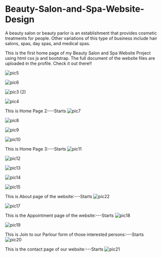 # Beauty-Salon-and-Spa-Website-Design
A beauty salon or beauty parlor is an establishment that provides cosmetic treatments for people. Other variations of this type of business include hair salons, spas, day spas, and medical spas.

This is the first home page of my Beauty Salon and Spa Website Project using html css js and bootstrap.
The full document of the website files are uploaded in the profile. Check it out there!!

![pic5](https://github.com/amritapal30/Beauty-Salon-and-Spa-Website-Design/assets/145271835/2495e566-896f-41ad-a65d-0c4840b2f250)

![pic6](https://github.com/amritapal30/Beauty-Salon-and-Spa-Website-Design/assets/145271835/06dae87b-8de9-4675-acca-b7c14778a701)

![pic3 (2)](https://github.com/amritapal30/Beauty-Salon-and-Spa-Website-Design/assets/145271835/33fe792f-089b-41ef-8a3b-4a8e7d531a60)


![pic4](https://github.com/amritapal30/Beauty-Salon-and-Spa-Website-Design/assets/145271835/8a24fd7d-3382-4ba5-b68a-2d1c05d6d4a2)


This is Home Page 2:---Starts
![pic7](https://github.com/amritapal30/Beauty-Salon-and-Spa-Website-Design/assets/145271835/666aee3b-9c41-413d-80e2-6f8331488d0d)

![pic8](https://github.com/amritapal30/Beauty-Salon-and-Spa-Website-Design/assets/145271835/9c20b0cc-be10-417a-bcb5-1f4d6bf91715)

![pic9](https://github.com/amritapal30/Beauty-Salon-and-Spa-Website-Design/assets/145271835/7be51bc3-5e97-4d31-ad35-01832a71abfb)

![pic10](https://github.com/amritapal30/Beauty-Salon-and-Spa-Website-Design/assets/145271835/360af77a-9200-43d0-8ab4-451bd0900907)

This is Home Page 3:---Starts
![pic11](https://github.com/amritapal30/Beauty-Salon-and-Spa-Website-Design/assets/145271835/eac6b6ce-cec4-448b-87fd-9ceb5d2e6398)

![pic12](https://github.com/amritapal30/Beauty-Salon-and-Spa-Website-Design/assets/145271835/c94a4c8e-dfc9-4703-8d7b-cde8bece28fe)

![pic13](https://github.com/amritapal30/Beauty-Salon-and-Spa-Website-Design/assets/145271835/6e455816-ae68-41fa-a74d-62640ac255d6)

![pic14](https://github.com/amritapal30/Beauty-Salon-and-Spa-Website-Design/assets/145271835/c5d89f5b-2de8-4eb9-a752-8f06455cf12f)

![pic15](https://github.com/amritapal30/Beauty-Salon-and-Spa-Website-Design/assets/145271835/55647cf6-524e-4efa-87c9-9dcc15e56fdc)


This is About page of the website:---Starts
![pic22](https://github.com/amritapal30/Beauty-Salon-and-Spa-Website-Design/assets/145271835/b536afc4-78c6-48c1-9843-64cd160b4f4b)

![pic17](https://github.com/amritapal30/Beauty-Salon-and-Spa-Website-Design/assets/145271835/11ff19d0-47e6-437f-8e03-0b69d6772d3b)

This is the Appointment page of the website:---Starts
![pic18](https://github.com/amritapal30/Beauty-Salon-and-Spa-Website-Design/assets/145271835/bf42ff8e-d666-42d7-85c0-4c43f7cbc940)

![pic19](https://github.com/amritapal30/Beauty-Salon-and-Spa-Website-Design/assets/145271835/85e2a77f-577a-4e0b-86ae-ef7a2274ed42)


This is Join to our Parlour form of those interested persons:---Starts
![pic20](https://github.com/amritapal30/Beauty-Salon-and-Spa-Website-Design/assets/145271835/3c54cfe0-5340-40b3-867a-4155a0bc0dd4)

This is the contact page of our website:---Starts
![pic21](https://github.com/amritapal30/Beauty-Salon-and-Spa-Website-Design/assets/145271835/055733e4-4e7e-493f-8e97-d5bf49dd85c4)
